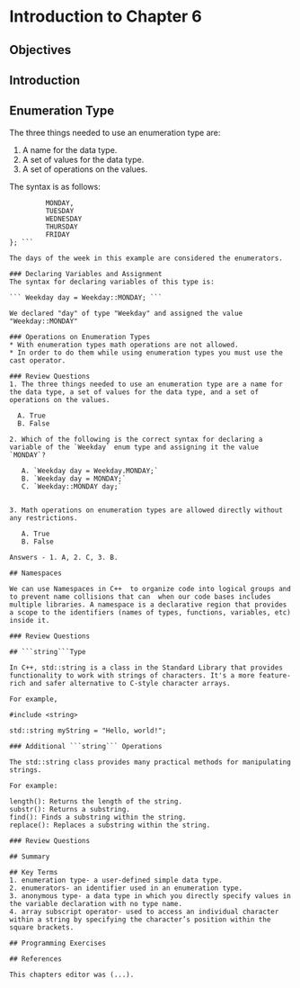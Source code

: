 # Introduction to Chapter 6

## Objectives

## Introduction

## Enumeration Type
The three things needed to use an enumeration type are:
1. A name for the data type.
2. A set of values for the data type.
3. A set of operations on the values.

The syntax is as follows:
``` enum class Weekday {
         MONDAY,
         TUESDAY
         WEDNESDAY
         THURSDAY
         FRIDAY
}; ```

The days of the week in this example are considered the enumerators.

### Declaring Variables and Assignment
The syntax for declaring variables of this type is:

``` Weekday day = Weekday::MONDAY; ```

We declared "day" of type "Weekday" and assigned the value "Weekday::MONDAY"

### Operations on Enumeration Types
* With enumeration types math operations are not allowed.
* In order to do them while using enumeration types you must use the cast operator.

### Review Questions
1. The three things needed to use an enumeration type are a name for the data type, a set of values for the data type, and a set of operations on the values.

  A. True
  B. False

2. Which of the following is the correct syntax for declaring a variable of the `Weekday` enum type and assigning it the value `MONDAY`?
  
   A. `Weekday day = Weekday.MONDAY;`
   B. `Weekday day = MONDAY;`
   C. `Weekday::MONDAY day;`


3. Math operations on enumeration types are allowed directly without any restrictions.
  
   A. True
   B. False

Answers - 1. A, 2. C, 3. B.

## Namespaces

We can use Namespaces in C++  to organize code into logical groups and to prevent name collisions that can  when our code bases includes multiple libraries. A namespace is a declarative region that provides a scope to the identifiers (names of types, functions, variables, etc) inside it.

### Review Questions

## ```string```Type

In C++, std::string is a class in the Standard Library that provides functionality to work with strings of characters. It's a more feature-rich and safer alternative to C-style character arrays.

For example,

#include <string>

std::string myString = "Hello, world!";

### Additional ```string``` Operations

The std::string class provides many practical methods for manipulating strings.

For example:

length(): Returns the length of the string.
substr(): Returns a substring.
find(): Finds a substring within the string.
replace(): Replaces a substring within the string.

### Review Questions

## Summary

## Key Terms
1. enumeration type- a user-defined simple data type.
2. enumerators- an identifier used in an enumeration type.
3. anonymous type- a data type in which you directly specify values in the variable declaration with no type name.
4. array subscript operator- used to access an individual character within a string by specifying the character’s position within the square brackets.

## Programming Exercises

## References

This chapters editor was (...).
